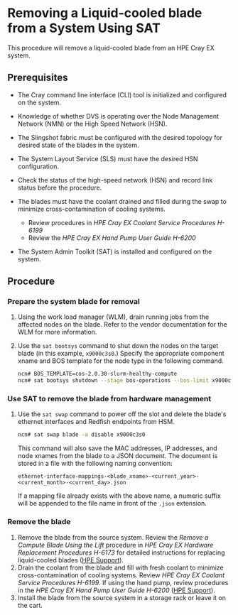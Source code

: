 # Removing a Liquid-cooled blade from a System Using SAT

This procedure will remove a liquid-cooled blade from an HPE Cray EX system.

## Prerequisites

- The Cray command line interface \(CLI\) tool is initialized and configured on the system.

- Knowledge of whether DVS is operating over the Node Management Network (NMN) or the High Speed Network (HSN).

- The Slingshot fabric must be configured with the desired topology for desired state of the blades in the system.

- The System Layout Service (SLS) must have the desired HSN configuration.

- Check the status of the high-speed network (HSN) and record link status before the procedure.

- The blades must have the coolant drained and filled during the swap to minimize cross-contamination of cooling systems.
  - Review procedures in *HPE Cray EX Coolant Service Procedures H-6199*
  - Review the *HPE Cray EX Hand Pump User Guide H-6200*

- The System Admin Toolkit \(SAT\) is installed and configured on the system.

## Procedure

### Prepare the system blade for removal

1. Using the work load manager (WLM), drain running jobs from the affected nodes on the blade. Refer to the vendor documentation for the WLM for more information.

1. Use the `sat bootsys` command to shut down the nodes on the target blade (in this example, `x9000c3s0`.) Specify the appropriate component xname and BOS
   template for the node type in the following command.

   ```bash
   ncn# BOS_TEMPLATE=cos-2.0.30-slurm-healthy-compute
   ncn# sat bootsys shutdown --stage bos-operations --bos-limit x9000c3s0 --recursive --bos-templates $BOS_TEMPLATE
   ```

### Use SAT to remove the blade from hardware management

1. Use the `sat swap` command to power off the slot and delete the blade's ethernet interfaces and Redfish endpoints from HSM.

   ```bash
   ncn# sat swap blade -a disable x9000c3s0
   ```

   This command will also save the MAC addresses, IP addresses, and node xnames from the blade to a JSON document. The document is stored in a file with the following naming convention:

   ```screen
   ethernet-interface-mappings-<blade_xname>-<current_year>-<current_month>-<current_day>.json
   ```

   If a mapping file already exists with the above name, a numeric suffix will be appended to the file name in front of the `.json` extension.

### Remove the blade

1. Remove the blade from the source system.
   Review the *Remove a Compute Blade Using the Lift* procedure in *HPE Cray EX Hardware Replacement Procedures H-6173* for detailed instructions for replacing liquid-cooled blades ([HPE Support](https://internal.support.hpe.com/)).
1. Drain the coolant from the blade and fill with fresh coolant to minimize cross-contamination of cooling systems.
   Review *HPE Cray EX Coolant Service Procedures H-6199*. If using the hand pump, review procedures in the *HPE Cray EX Hand Pump User Guide H-6200* ([HPE Support](https://internal.support.hpe.com/)).
1. Install the blade from the source system in a storage rack or leave it on the cart.
